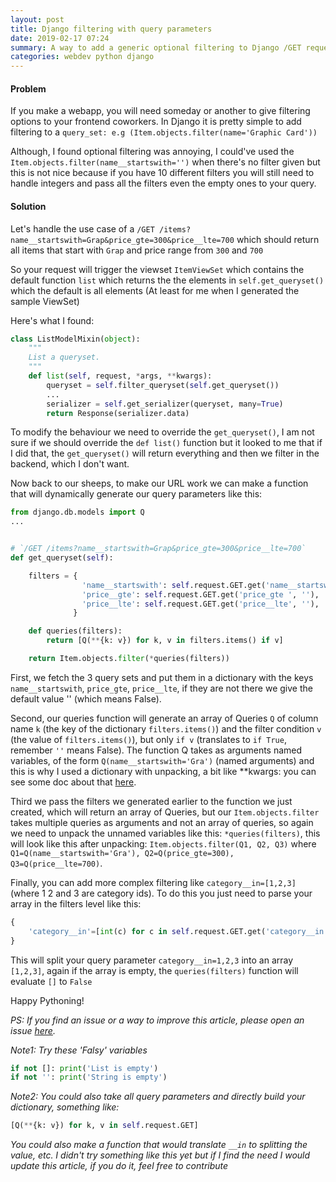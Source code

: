 ```yaml
---
layout: post
title: Django filtering with query parameters
date: 2019-02-17 07:24
summary: A way to add a generic optional filtering to Django /GET request, e.g /GET /items?name__startswith=Graph
categories: webdev python django
---
```


#### Problem
If you make a webapp, you will need someday or another to give filtering options to your frontend coworkers. In Django it is pretty simple to add filtering to a `query_set: e.g (Item.objects.filter(name='Graphic Card'))`

Although, I found optional filtering was annoying, I could've used the `Item.objects.filter(name__startswith='')` when there's no filter given but this is not nice because if you have 10 different filters you will still need to handle integers and pass all the filters even the empty ones to your query.

#### Solution
Let's handle the use case of a `/GET /items?name__startswith=Grap&price_gte=300&price__lte=700` which should return all items that start with `Grap` and price range from `300` and `700`

So your request will trigger the viewset `ItemViewSet` which contains the default function `list` which returns the the elements in `self.get_queryset()` which the default is all elements (At least for me when I generated the sample ViewSet) 

Here's what I found:

```python
class ListModelMixin(object):
    """
    List a queryset.
    """
    def list(self, request, *args, **kwargs):
        queryset = self.filter_queryset(self.get_queryset())
        ...
        serializer = self.get_serializer(queryset, many=True)
        return Response(serializer.data)
```

To modify the behaviour we need to override the `get_queryset()`, I am not sure if we should override the `def list()` function but it looked to me that if I did that, the `get_queryset()` will return everything and then we filter in the backend, which I don't want.

Now back to our sheeps, to make our URL work we can make a function that will dynamically generate our query parameters like this:

```python
from django.db.models import Q
...


# `/GET /items?name__startswith=Grap&price_gte=300&price__lte=700`
def get_queryset(self):

    filters = {
                'name__startswith': self.request.GET.get('name__startswith ', ''),
                'price__gte': self.request.GET.get('price_gte ', ''),
                'price__lte': self.request.GET.get('price__lte', ''),
              }

    def queries(filters):
        return [Q(**{k: v}) for k, v in filters.items() if v]

    return Item.objects.filter(*queries(filters))
```

First, we fetch the 3 query sets and put them in a dictionary with the keys `name__startswith`, `price_gte`, `price__lte`, if they are not there we give the default value '' (which means False).

Second, our queries function will generate an array of Queries `Q` of column name `k` (the key of the dictionary `filters.items()`) and the filter condition `v` (the value of `filters.items()`), but only `if v` (translates to `if True`, remember `''` means False). The function Q takes as arguments named variables, of the form `Q(name__startswith='Gra')` (named arguments) and this is why I used a dictionary with unpacking, a bit like **kwargs: you can see some doc about that [here](http://book.pythontips.com/en/latest/args_and_kwargs.html).

Third we pass the filters we generated earlier to the function we just created, which will return an array of Queries, but our `Item.objects.filter` takes multiple queries as arguments and not an array of queries, so again we need to unpack the unnamed variables like this: `*queries(filters)`, this will look like this after unpacking: `Item.objects.filter(Q1, Q2, Q3)` where `Q1=Q(name__startswith='Gra'), Q2=Q(price_gte=300), Q3=Q(price__lte=700)`.

Finally, you can add more complex filtering like `category__in=[1,2,3]` (where 1 2 and 3 are category ids). To do this you just need to parse your array in the filters level like this:

```python
{
    'category__in'=[int(c) for c in self.request.GET.get('category__in', '').split(',') if c]
}
```

This will split your query parameter `category__in=1,2,3` into an array `[1,2,3]`, again if the array is empty, the `queries(filters)` function will evaluate `[]` to `False`

Happy Pythoning!

*PS: If you find an issue or a way to improve this article, please open an issue [here](https://github.com/serafss2/serafss2.github.io/issues).*

*Note1: Try these 'Falsy' variables*
```python
if not []: print('List is empty')
if not '': print('String is empty')
```


*Note2: You could also take all query parameters and directly build your dictionary, something like:*

```python
[Q(**{k: v}) for k, v in self.request.GET]
```

*You could also make a function that would translate `__in` to splitting the value, etc. I didn't try something like this yet but if I find the need I would update this article, if you do it, feel free to contribute*
